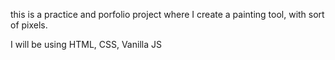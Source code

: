 this is a practice and porfolio project where I create a painting tool, with sort of pixels.

I will be using HTML, CSS, Vanilla JS